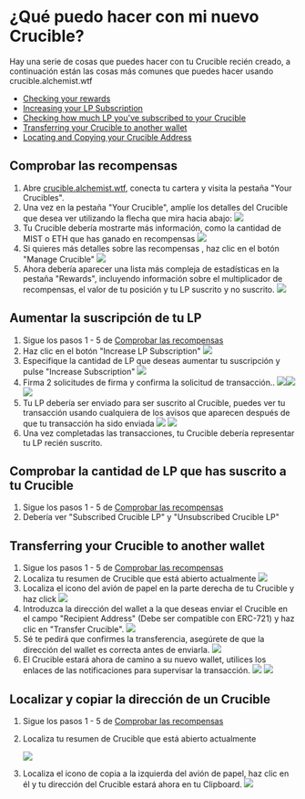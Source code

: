 # ¿Qué puedo hacer con mi nuevo Crucible?

Hay una serie de cosas que puedes hacer con tu Crucible recién creado, a continuación están las cosas más comunes que puedes hacer usando crucible.alchemist.wtf

* [Checking your rewards](what-can-i-do-with-my-new-crucible.md#checking-your-rewards)
* [Increasing your LP Subscription](what-can-i-do-with-my-new-crucible.md#increasing-your-lp-subscription)
* [Checking how much LP you've subscribed to your Crucible](what-can-i-do-with-my-new-crucible.md#checking-how-much-lp-youve-subscribed-to-your-crucible)
* [Transferring your Crucible to another wallet](what-can-i-do-with-my-new-crucible.md#transferring-your-crucible-to-another-wallet)
* [Locating and Copying your Crucible Address](what-can-i-do-with-my-new-crucible.md#locating-and-copying-your-crucible-address)

## Comprobar las recompensas

1. Abre [crucible.alchemist.wtf](https://crucible.alchemist.wtf/), conecta tu cartera y visita la pestaña "Your Crucibles".
2. Una vez en la pestaña "Your Crucible", amplíe los detalles del Crucible que desea ver utilizando la flecha que mira hacia abajo: ![](../../.gitbook/assets/screenshot-2021-05-07-at-12.50.58.png) 
3. Tu Crucible debería mostrarte más información, como la cantidad de MIST o ETH que has ganado en recompensas ![](../../.gitbook/assets/screenshot-2021-05-07-at-12.50.42.png) 
4. Si quieres más detalles sobre las recompensas , haz clic en el botón "Manage Crucible" ![](../../.gitbook/assets/screenshot-2021-05-07-at-12.51.04.png) 
5. Ahora debería aparecer una lista más compleja de estadísticas en la pestaña "Rewards", incluyendo información sobre el multiplicador de recompensas, el valor de tu posición y tu LP suscrito y no suscrito.  ![](../../.gitbook/assets/screenshot-2021-05-07-at-12.51.22.png) 

## Aumentar la suscripción de tu LP

1. Sigue los pasos 1 - 5 de [Comprobar las recompensas](https://app.gitbook.com/@alchemist-docs/s/mist/~/drafts/-M_VHiL63dIBNcjxTUwi/v/spanish/crucible/guides-crucible.alchemist.wtf/what-can-i-do-with-my-new-crucible#checking-your-rewards)
2. Haz clic en el botón "Increase LP Subscription" ![](../../.gitbook/assets/screenshot-2021-05-07-at-12.51.36.png)
3. Especifique la cantidad de LP que deseas aumentar tu suscripción y pulse "Increase Subscription"  ![](../../.gitbook/assets/screenshot-2021-05-07-at-12.51.48.png) 
4. Firma 2 solicitudes de firma y confirma la solicitud de transacción.. ![](../../.gitbook/assets/screenshot-2021-05-07-at-12.51.59.png)![](../../.gitbook/assets/screenshot-2021-05-07-at-12.52.17.png) ![](../../.gitbook/assets/screenshot-2021-05-07-at-12.52.27.png) 
5. Tu LP debería ser enviado para ser suscrito al Crucible, puedes ver tu transacción usando cualquiera de los avisos que aparecen después de que tu transacción ha sido enviada  ![](../../.gitbook/assets/screenshot-2021-05-07-at-13.12.02.png) ![](../../.gitbook/assets/screenshot-2021-05-07-at-13.24.50.png) 
6. Una vez completadas las transacciones, tu Crucible debería representar tu LP recién suscrito.

## Comprobar la cantidad de LP que has suscrito a tu Crucible

1. Sigue los pasos 1 - 5 de [Comprobar las recompensas](https://app.gitbook.com/@alchemist-docs/s/mist/~/drafts/-M_VHiL63dIBNcjxTUwi/v/spanish/crucible/guides-crucible.alchemist.wtf/what-can-i-do-with-my-new-crucible#checking-your-rewards)
2. Debería ver "Subscribed Crucible LP" y "Unsubscribed Crucible LP"

## Transferring your Crucible to another wallet

1. Sigue los pasos 1 - 5 de [Comprobar las recompensas](https://app.gitbook.com/@alchemist-docs/s/mist/~/drafts/-M_VHiL63dIBNcjxTUwi/v/spanish/crucible/guides-crucible.alchemist.wtf/what-can-i-do-with-my-new-crucible#checking-your-rewards)
2. Localiza tu resumen de Crucible que está abierto actualmente ![](../../.gitbook/assets/screenshot-2021-05-07-at-12.55.42.png)
3. Localiza el icono del avión de papel en la parte derecha de tu Crucible y haz click ![](../../.gitbook/assets/screenshot-2021-05-07-at-12.55.44.png) 
4. Introduzca la dirección del wallet a la que deseas enviar el Crucible en el campo "Recipient Address" \(Debe ser compatible con ERC-721\) y haz clic en "Transfer Crucible". ![](../../.gitbook/assets/screenshot-2021-05-07-at-12.56.17.png) 
5. Sé te pedirá que confirmes la transferencia, asegúrete de que la dirección del wallet es correcta antes de enviarla. ![](../../.gitbook/assets/screenshot-2021-05-07-at-12.56.27.png) 
6. El Crucible estará ahora de camino a su nuevo wallet, utilices los enlaces de las notificaciones para supervisar la transacción.  ![](../../.gitbook/assets/screenshot-2021-05-07-at-13.12.05.png) ![](../../.gitbook/assets/screenshot-2021-05-07-at-13.12.02.png) 

## Localizar y copiar la dirección de un Crucible

1. Sigue los pasos 1 - 5 de [Comprobar las recompensas](https://app.gitbook.com/@alchemist-docs/s/mist/~/drafts/-M_VHiL63dIBNcjxTUwi/v/spanish/crucible/guides-crucible.alchemist.wtf/what-can-i-do-with-my-new-crucible#checking-your-rewards)
2. Localiza tu resumen de Crucible que está abierto actualmente

  
   ![](../../.gitbook/assets/screenshot-2021-05-07-at-12.55.42.png)

3. Localiza el icono de copia a la izquierda del avión de papel, haz clic en él y tu dirección del Crucible estará ahora en tu Clipboard. ![](../../.gitbook/assets/screenshot-2021-05-07-at-12.55.48.png)

#### 

